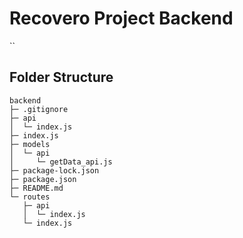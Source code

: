 # Recovero Project Backend

``

## Folder Structure

```
backend
├─ .gitignore
├─ api
│  └─ index.js
├─ index.js
├─ models
│  └─ api
│     └─ getData_api.js
├─ package-lock.json
├─ package.json
├─ README.md
└─ routes
   ├─ api
   │  └─ index.js
   └─ index.js

```
